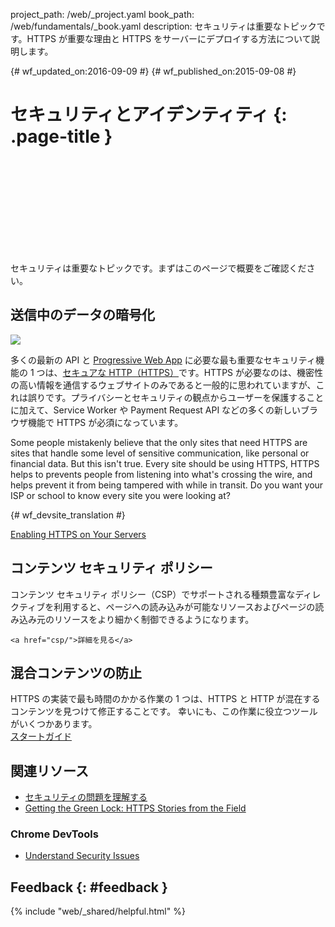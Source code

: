 project_path: /web/_project.yaml book_path: /web/fundamentals/_book.yaml description: セキュリティは重要なトピックです。HTTPS が重要な理由と HTTPS をサーバーにデプロイする方法について説明します。

{# wf_updated_on:2016-09-09 #} {# wf_published_on:2015-09-08 #}

# セキュリティとアイデンティティ {: .page-title }

<div class="video-wrapper">
  <iframe class="devsite-embedded-youtube-video" data-video-id="pgBQn_z3zRE"
          data-autohide="1" data-showinfo="0" frameborder="0" allowfullscreen>
  </iframe>
</div>

セキュリティは重要なトピックです。まずはこのページで概要をご確認ください。

<div class="clearfix"></div>

## 送信中のデータの暗号化

<img src="/web/images/content-https-2x.jpg" class="attempt-right" />

多くの最新の API と [Progressive Web App](/web/progressive-web-apps/) に必要な最も重要なセキュリティ機能の 1 つは、[セキュアな HTTP（HTTPS）](encrypt-in-transit/why-https)です。HTTPS が必要なのは、機密性の高い情報を通信するウェブサイトのみであると一般的に思われていますが、これは誤りです。プライバシーとセキュリティの観点からユーザーを保護することに加えて、Service Worker や Payment Request API などの多くの新しいブラウザ機能で HTTPS が必須になっています。

Some people mistakenly believe that the only sites that need HTTPS are sites that handle some level of sensitive communication, like personal or financial data. But this isn't true. Every site should be using HTTPS, HTTPS helps to prevents people from listening into what's crossing the wire, and helps prevent it from being tampered with while in transit. Do you want your ISP or school to know every site you were looking at?

{# wf_devsite_translation #}

[Enabling HTTPS on Your Servers](/web/fundamentals/security/encrypt-in-transit/enable-https)

<div class="attempt-left">
  <h2>コンテンツ セキュリティ ポリシー</h2>
  <p>
    コンテンツ セキュリティ ポリシー（CSP）でサポートされる種類豊富なディレクティブを利用すると、ページへの読み込みが可能なリソースおよびページの読み込み元のリソースをより細かく制御できるようになります。<br>


    <a href="csp/">詳細を見る</a>
  </p>
</div>

<div class="attempt-right">
  <h2>
    混合コンテンツの防止
  </h2>
  
  <p>
    HTTPS の実装で最も時間のかかる作業の 1 つは、HTTPS と HTTP が混在するコンテンツを見つけて修正することです。 幸いにも、この作業に役立つツールがいくつかあります。<br /> <a href="prevent-mixed-content/what-is-mixed-content">スタートガイド</a>
  </p>
</div>

<div style="clear:both"></div>

## 関連リソース

* [セキュリティの問題を理解する](https://www.youtube.com/watch?v=tgEIo7ZSkbQ)
* [Getting the Green Lock: HTTPS Stories from the Field](https://www.youtube.com/watch?v=GoXgl9r0Kjk)

### Chrome DevTools

* [Understand Security Issues](/web/tools/chrome-devtools/security)

## Feedback {: #feedback }

{% include "web/_shared/helpful.html" %}